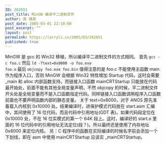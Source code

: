 ```yaml
---
ID: 262651
post_title: MinGW 编译平二进制文件
author: 南 靖男
post_date: 2005-03-01 22:10:00
post_excerpt: ""
layout: post
permalink: https://larryli.cn/2005/03/262651
published: true
---
```

MinGW 是 gcc 的 Win32 移植，所以编译平二进制文件的方式相同。
首先 <code>gcc -c foo.c</code>
然后 <code>ld -Ttext=0x8000 -o foo.exe foo.o</code>
最后 <code>objcopy foo.exe foo.bin</code>
值得注意的是 foo.c 不能使用主函数 main 作为程序入口，否则 MinGW 会根据 Win32 特性增加 Startup 代码，这时会需要 _main 和 alloc 内部函数支持。而链接入口函数 mainCRTStartup 只能放在代码最开始处，前面不能有其他全局变量声明，不然 objcopy 的时候，平二进制文件开头处是全局变量而不是入口函数指定代码。同样链接入口函数调用程序入口函数前面也不要声明函数内部的静态变量。
关于 text=0x8000，对于 ANOS 原先准备载入内核到 0x10000 处。结果编译时，进保护模式代码放在 start.asm 汇编中，其间使用了 16 位代码，而且代码中引用地址(GDT 表)。如果代码段定位在 0x10000 处，不在 16 位实模式的第一个 64K 段上。这时，编译好的 start.o 里面的 16 位代码中的引用地址无法定位(段？)。所以最终还是使用了内存地址 0x8000 来定位内核。
另：C 程序中的函数在实际编译的时候名字前会添加一个下划线，即在 asm 中使用 mainCRTStartup 应该实 _mainCRTStartup。